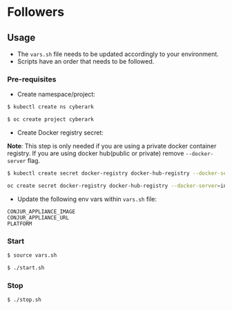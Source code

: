 # Followers

## Usage
- The ``` vars.sh ``` file needs to be updated accordingly to your environment.
- Scripts have an order that needs to be followed.

### Pre-requisites

- Create namespace/project:
```bash
$ kubectl create ns cyberark
```

```bash
$ oc create project cyberark
```

- Create Docker registry secret:

**Note**: This step is only needed if you are using a private docker container registry. If you are using docker hub(public or private) remove ```--docker-server``` flag.

```bash
$ kubectl create secret docker-registry docker-hub-registry --docker-server=your-docker-server --docker-username=your-username --docker-password="mypassword" --docker-email=myuser@plangiro.com  -n cyberark
```

```bash
oc create secret docker-registry docker-hub-registry --docker-server=index.docker.io/v1 --docker-username=andresguisado --docker-password="mypassword" --docker-email=myuser@plangiro.com -n cyberark
```

- Update the following env vars within ```vars.sh``` file:

```
CONJUR_APPLIANCE_IMAGE
CONJUR_APPLIANCE_URL
PLATFORM
```

### Start

```bash
$ source vars.sh
```

```bash
$ ./start.sh
```

### Stop

```bash
$ ./stop.sh
```